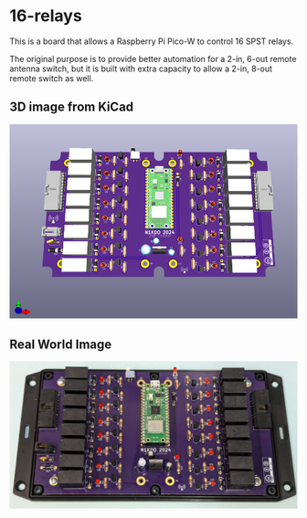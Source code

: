 # 16-relays

This is a board that allows a Raspberry Pi Pico-W to control 16 SPST relays.

The original purpose is to provide better automation for a 2-in, 6-out remote antenna switch, but
it is built with extra capacity to allow a 2-in, 8-out remote switch as well.

## 3D image from KiCad
![3d image](images/3d-render.png)

## Real World Image

![Real-World Image](images/16-relays-reality.jpg)





